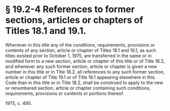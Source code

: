 # § 19.2-4 References to former sections, articles or chapters of Titles 18.1 and 19.1.

<p>Whenever in this title any of the conditions, requirements, provisions or contents of any section, article or chapter of Titles 18.1 and 19.1, as such titles existed prior to October 1, 1975, are transferred in the same or in modified form to a new section, article or chapter of this title or of Title 18.2, and whenever any such former section, article or chapter is given a new number in this title or in Title 18.2, all references to any such former section, article or chapter of Title 19.1 or of Title 18.1 appearing elsewhere in this Code than in this title or in Title 18.2, shall be construed to apply to the new or renumbered section, article or chapter containing such conditions, requirements, provisions or contents or portions thereof.</p><p>1975, c. 495.</p>